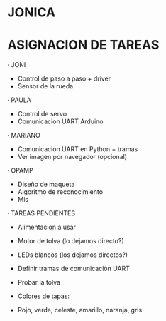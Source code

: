 # JONICA

# ASIGNACION DE TAREAS

· JONI
- Control de paso a paso + driver
- Sensor de la rueda

· PAULA
- Control de servo
- Comunicacion UART Arduino

· MARIANO
- Comunicacion UART en Python + tramas
- Ver imagen por navegador (opcional)

· OPAMP
- Diseño de maqueta
- Algoritmo de reconocimiento
- Mis 

· TAREAS PENDIENTES
- Alimentacion a usar
- Motor de tolva (lo dejamos directo?)
- LEDs blancos (los dejamos directos?)
- Definir tramas de comunicación UART
- Probar la tolva

- Colores de tapas:
- Rojo, verde, celeste, amarillo, naranja, gris.
